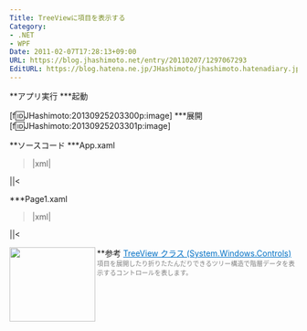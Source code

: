 ```yaml
---
Title: TreeViewに項目を表示する
Category:
- .NET
- WPF
Date: 2011-02-07T17:28:13+09:00
URL: https://blog.jhashimoto.net/entry/20110207/1297067293
EditURL: https://blog.hatena.ne.jp/JHashimoto/jhashimoto.hatenadiary.jp/atom/entry/12921228815717258175
---
```


**アプリ実行
***起動

[f:id:JHashimoto:20130925203300p:image]
***展開
[f:id:JHashimoto:20130925203301p:image]

**ソースコード
***App.xaml
>|xml|
<Application x:Class="WpfApplication1.App"
             xmlns="http://schemas.microsoft.com/winfx/2006/xaml/presentation"
             xmlns:x="http://schemas.microsoft.com/winfx/2006/xaml"
             StartupUri="Page1.xaml">
</Application>
||<

***Page1.xaml
>|xml|
<Page x:Class="WpfApplication1.Page1"
      xmlns="http://schemas.microsoft.com/winfx/2006/xaml/presentation"
      xmlns:x="http://schemas.microsoft.com/winfx/2006/xaml"
      xmlns:mc="http://schemas.openxmlformats.org/markup-compatibility/2006" 
      xmlns:d="http://schemas.microsoft.com/expression/blend/2008" 
      mc:Ignorable="d" 
      d:DesignHeight="300" d:DesignWidth="300"
    Title="Page1">
    <TreeView x:Name="treeView">
        <TreeViewItem Header="人間">
            <TreeViewItem Header="田中" />
            <TreeViewItem Header="鈴木" />
        </TreeViewItem>
        <TreeViewItem Header="動物">
            <TreeViewItem Header="犬" />
        </TreeViewItem>
    </TreeView>
</Page>
||<

**参考
<a href="http://msdn.microsoft.com/ja-jp/library/system.windows.controls.treeview%28d=lightweight,v=VS.100%29.aspx" target="_blank"><img class="alignleft" align="left" border="0" src="http://capture.heartrails.com/150x130/shadow?http://msdn.microsoft.com/ja-jp/library/system.windows.controls.treeview%28d=lightweight,v=VS.100%29.aspx" alt="" width="150" height="130" /></a><a style="color:#0070C5;" href="http://msdn.microsoft.com/ja-jp/library/system.windows.controls.treeview%28d=lightweight,v=VS.100%29.aspx" target="_blank">TreeView クラス (System.Windows.Controls)</a><a href="http://b.hatena.ne.jp/entry/http://msdn.microsoft.com/ja-jp/library/system.windows.controls.treeview%28d=lightweight,v=VS.100%29.aspx" target="_blank"><img border="0" src="http://b.hatena.ne.jp/entry/image/http://msdn.microsoft.com/ja-jp/library/system.windows.controls.treeview%28d=lightweight,v=VS.100%29.aspx" alt="" /></a><br><span style="color: #808080;font-size: 80%;">項目を展開したり折りたたんだりできるツリー構造で階層データを表示するコントロールを表します。</span><br style="clear:both;" />
